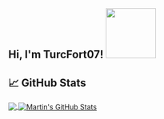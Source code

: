 
<h2> Hi, I'm TurcFort07! <img src="https://media.tenor.com/TYNpGhXizs0AAAAC/wrecksmgee-hajime.gif" width="100"></h2>


## &#x1f4c8; GitHub Stats

<a href="https://github.com/hurrikaanig/hurrikaanig">
  <img align="center" src="https://github-readme-stats.vercel.app/api/top-langs/?username=hurrikaanig&hide=java,html,tex,vue,javascript&title_color=ffffff&text_color=c9cacc&icon_color=2bbc8a&bg_color=1d1f21&langs_count=3" />
</a>
<a href="https://github.com/hurrikaanig/hurrikaanig">
  <img align="center" src="https://github-readme-stats.vercel.app/api?username=hurrikaanig&show_icons=true&line_height=27&count_private=true&title_color=ffffff&text_color=c9cacc&icon_color=2bbc8a&bg_color=1d1f21" alt="Martin's GitHub Stats" />
</a>
